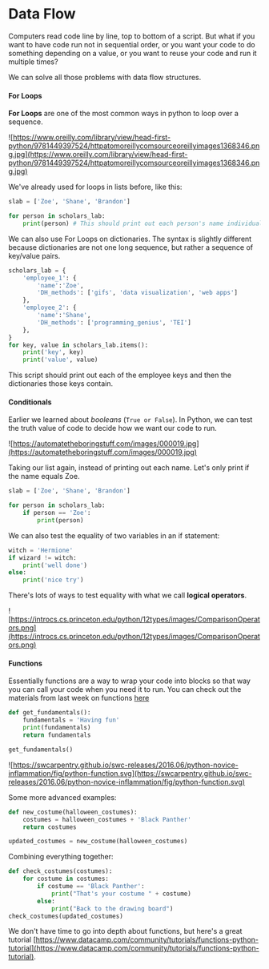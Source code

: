 # Data Flow

Computers read code line by line, top to bottom of a script. But what if you want to have code run not in sequential order, or you want your code to do something depending on a value, or you want to reuse your code and run it multiple times?

We can solve all those problems with data flow structures.

#### For Loops
**For Loops** are one of the most common ways in python to loop over a sequence. 

![https://www.oreilly.com/library/view/head-first-python/9781449397524/httpatomoreillycomsourceoreillyimages1368346.png.jpg](https://www.oreilly.com/library/view/head-first-python/9781449397524/httpatomoreillycomsourceoreillyimages1368346.png.jpg)

We've already used for loops in lists before, like this:
```python
slab = ['Zoe', 'Shane', 'Brandon']

for person in scholars_lab:
    print(person) # This should print out each person's name individually
```

We can also use For Loops on dictionaries. The syntax is slightly different because dictionaries are not one long sequence, but rather a sequence of key/value pairs.
```python
scholars_lab = {
    'employee_1': {
        'name':'Zoe',
        'DH_methods': ['gifs', 'data visualization', 'web apps']
    },
    'employee_2': {
        'name':'Shane',
        'DH_methods': ['programming_genius', 'TEI']
    },
}
for key, value in scholars_lab.items():
    print('key', key)
    print('value', value)
```
This script should print out each of the employee keys and then the dictionaries those keys contain.


#### Conditionals
Earlier we learned about *booleans* (`True or False`). In Python, we can test the truth value of code to decide how we want our code to run.

![https://automatetheboringstuff.com/images/000019.jpg](https://automatetheboringstuff.com/images/000019.jpg)

Taking our list again, instead of printing out each name. Let's only print if the name equals Zoe.
```python
slab = ['Zoe', 'Shane', 'Brandon']

for person in scholars_lab:
    if person == 'Zoe':
        print(person)
```


We can also test the equality of two variables in an if statement:
```python
witch = 'Hermione'
if wizard != witch:
    print('well done')
else:
    print('nice try')
```
There's lots of ways to test equality with what we call **logical operators**.

![https://introcs.cs.princeton.edu/python/12types/images/ComparisonOperators.png](https://introcs.cs.princeton.edu/python/12types/images/ComparisonOperators.png)

#### Functions
 Essentially functions are a way to wrap your code into blocks so that way you can call your code when you need it to run. You can check out the materials from last week on functions [here](../../Week06/)

```python
def get_fundamentals():
    fundamentals = 'Having fun'
    print(fundamentals)
    return fundamentals

get_fundamentals()
```
![https://swcarpentry.github.io/swc-releases/2016.06/python-novice-inflammation/fig/python-function.svg](https://swcarpentry.github.io/swc-releases/2016.06/python-novice-inflammation/fig/python-function.svg)

Some more advanced examples:
```python
def new_costume(halloween_costumes):
    costumes = halloween_costumes + 'Black Panther'
    return costumes

updated_costumes = new_costume(halloween_costumes)
```

Combining everything together:
```python
def check_costumes(costumes):
    for costume in costumes:
        if costume == 'Black Panther':
            print("That's your costume " + costume)
        else:
            print("Back to the drawing board")
check_costumes(updated_costumes)
```

We don't have time to go into depth about functions, but here's a great tutorial [https://www.datacamp.com/community/tutorials/functions-python-tutorial](https://www.datacamp.com/community/tutorials/functions-python-tutorial).
